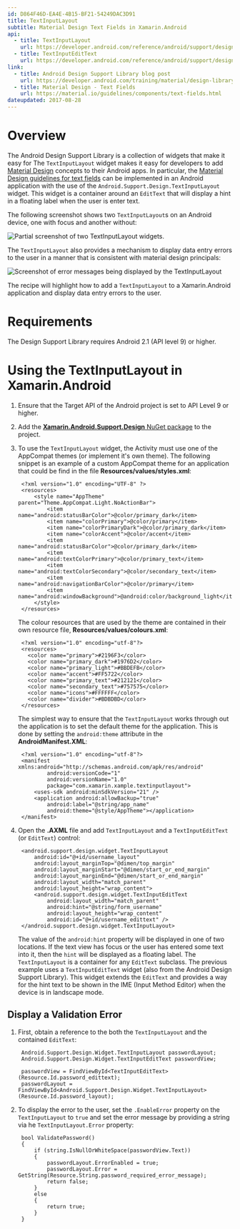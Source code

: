 ```yaml
---
id: D864F46D-EA4E-4B15-BF21-54249DAC3D91
title: TextInputLayout
subtitle: Material Design Text Fields in Xamarin.Android
api:
  - title: TextInputLayout
    url: https://developer.android.com/reference/android/support/design/widget/TextInputLayout.html
  - title: TextInputEditText
    url: https://developer.android.com/reference/android/support/design/widget/TextInputEditText.html
link:
  - title: Android Design Support Library blog post
    url: https://developer.android.com/training/material/design-library.html
  - title: Material Design - Text Fields
    url: https://material.io/guidelines/components/text-fields.html
dateupdated: 2017-08-28
---
```


# Overview

The Android Design Support Library is a collection of widgets that make it easy for
The `TextInputLayout` widget makes it easy for developers to add [Material Design](https://material.io/guidelines/material-design/introduction.html) concepts to their Android apps. In particular, the [Material Design guidelines for text fields](https://material.io/guidelines/components/text-fields.html) can be implemented in an Android application with the use of the `Android.Support.Design.TextInputLayout` widget. This widget is a container around an `EditText` that will display a hint in a floating label when the user is enter text.

The following screenshot shows two `TextInputLayout`s on an Android device, one with focus and another without:

![](Images/textinputlayout-01.png "Partial screenshot of two TextInputLayout widgets.")

The `TextInputLayout` also provides a mechanism to display data entry errors to the user in a manner that is consistent with material design principals:  

![](Images/textinputlayout-02.png "Screenshot of error messages being displayed by the TextInputLayout")

The recipe will highlight how to add a `TextInputLayout` to a Xamarin.Android application and display data entry errors to the user.  

# Requirements

The Design Support Library requires Android 2.1 (API level 9) or higher.

# Using the TextInputLayout in Xamarin.Android

1. Ensure that the Target API of the Android project is set to API Level 9 or higher.
2. Add the [**Xamarin.Android.Support.Design** NuGet package](https://www.nuget.org/packages/Xamarin.Android.Support.Design/) to the project.
3. To use the `TextInputLayout` widget, the Activity must use one of the AppCompat themes (or implement it's own theme). The following snippet is an example of a custom AppCompat theme for an application that could be find in the file **Resources/values/styles.xml**:

        <?xml version="1.0" encoding="UTF-8" ?>
        <resources>        
            <style name="AppTheme" parent="Theme.AppCompat.Light.NoActionBar">
                <item name="android:statusBarColor">@color/primary_dark</item>
                <item name="colorPrimary">@color/primary</item>
                <item name="colorPrimaryDark">@color/primary_dark</item>
                <item name="colorAccent">@color/accent</item>
                <item name="android:statusBarColor">@color/primary_dark</item>
                <item name="android:textColorPrimary">@color/primary_text</item>
                <item name="android:textColorSecondary">@color/secondary_text</item>
                <item name="android:navigationBarColor">@color/primary</item>
                <item name="android:windowBackground">@android:color/background_light</item>
            </style>        
        </resources>
        
    The colour resources that are used by the theme are contained in their own resource file, **Resources/values/colours.xml**:

        <?xml version="1.0" encoding="utf-8"?>
        <resources>
          <color name="primary">#2196F3</color>
          <color name="primary_dark">#1976D2</color>
          <color name="primary_light">#BBDEFB</color>
          <color name="accent">#FF5722</color>
          <color name="primary_text">#212121</color>
          <color name="secondary_text">#757575</color>
          <color name="icons">#FFFFFF</color>
          <color name="divider">#BDBDBD</color>
        </resources>

    The simplest way to ensure that the `TextInputLayout` works through out the application is to set the default theme for the application. This is done by setting the `android:theme` attribute in the **AndroidManifest.XML**:

        <?xml version="1.0" encoding="utf-8"?>
        <manifest xmlns:android="http://schemas.android.com/apk/res/android"
                android:versionCode="1"
                android:versionName="1.0"
                package="com.xamarin.xample.textinputlayout">
            <uses-sdk android:minSdkVersion="21" />
            <application android:allowBackup="true"
                android:label="@string/app_name"
                android:theme="@style/AppTheme"></application>
        </manifest>


3. Open the **.AXML** file and add `TextInputLayout` and a `TextInputEditText` (or `EditText`) control:

        <android.support.design.widget.TextInputLayout
            android:id="@+id/username_layout"
            android:layout_marginTop="@dimen/top_margin"
            android:layout_marginStart="@dimen/start_or_end_margin"
            android:layout_marginEnd="@dimen/start_or_end_margin"
            android:layout_width="match_parent"
            android:layout_height="wrap_content">
            <android.support.design.widget.TextInputEditText
                android:layout_width="match_parent"
                android:hint="@string/form_username"
                android:layout_height="wrap_content"
                android:id="@+id/username_edittext" />
        </android.support.design.widget.TextInputLayout>

    The value of the `android:hint` property will be displayed in one of two locations. If the text view has focus or the user has entered some text into it, then the `hint` will be displayed as a floating label. The `TextInputLayout` is a container for any `EditText` subclass. The previous example uses a `TextInputEditText` widget (also from the Android Design Support Library). This widget extends the `EditText` and provides a way for the hint text to be shown in the IME (Input Method Editor) when the device is in landscape mode.

## Display a Validation Error

1. First, obtain a reference to the both the `TextInputLayout` and the contained `EditText`:

        Android.Support.Design.Widget.TextInputLayout passwordLayout;
        Android.Support.Design.Widget.TextInputEditText passwordView;

        passwordView = FindViewById<TextInputEditText>(Resource.Id.password_edittext);
        passwordLayout = FindViewById<Android.Support.Design.Widget.TextInputLayout>(Resource.Id.password_layout);

2. To display the error to the user, set the `.EnableError` property on the `TextInputLayout` to `true` and set the error message by providing a string via he `TextInputLayout.Error` property:

        bool ValidatePassword()
        {
            if (string.IsNullOrWhiteSpace(passwordView.Text))
            {
                passwordLayout.ErrorEnabled = true;
                passwordLayout.Error = GetString(Resource.String.password_required_error_message);
                return false;
            }
            else
            {
                return true;
            }
        }
